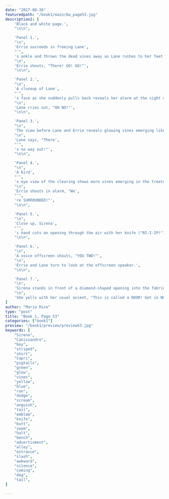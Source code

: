 ```yaml
---
date: "2017-08-26"
featuredpath: "/book1/main/bw_page53.jpg"
description2: [
    'Black and white page.',
    "\n\n",

    'Panel 1.',
    "\n",
    'Errie succeeds in freeing Lane',
    "'",
    's ankle and throws the dead vines away as Lane rushes to her feet.',
    "\n",
    'Errie shouts, "There! GO! GO!"',
    "\n\n",

    'Panel 2.',
    "\n",
    'A closeup of Lane',
    "'",
    's face as she suddenly pulls back reveals her alarm at the sight of something offscreen.',
    "\n",
    'Lane cries out, "OH NO!"',
    "\n\n",

    'Panel 3.',
    "\n",
    'The view before Lane and Errie reveals glowing vines emerging like snakes from the bushes at the entrance of the clearing.',
    "\n",
    'Lane says, "There',
    "'",
    's no way out!"',
    "\n\n",

    'Panel 4.',
    "\n",
    'A bird',
    "'",
    's eye view of the clearing shows more vines emerging in the treetops around the clearing as Errie and Lane stay put in one spot and Sirena and Canissandro continue battling the large mass of vines stretching out its limbs like a spider.',
    "\n",
    'Errie shouts in alarm, "We',
    "'",
    're SURROUNDED!"',
    "\n\n",

    'Panel 5.',
    "\n",
    'Close up, Sirena',
    "'",
    's hand cuts an opening through the air with her knife ("RI-I-IP!").',
    "\n\n",

    'Panel 6.',
    "\n",
    'A voice offscreen shouts, "YOU TWO!"',
    "\n",
    'Errie and Lane turn to look at the offscreen speaker.',
    "\n\n",

    'Panel 7.',
    "\n",
    'Sirena stands in front of a diamond-shaped opening into the fabric of space.',
    "\n",
    'She yells with her usual accent, "This is called a DOOR! Get in NOW if you want to LIVE!"',
]
author: "Maria Rice"
type: "post"
title: "Book 1, Page 53"
categories: ["book1"]
preview: "/book1/preview/preview53.jpg"
keywords: [
    "Sirena",
    "Canissandro",
    "boy",
    "striped",
    "shirt",
    "Capri",
    "pigtails",
    "green",
    "glow",
    "vines",
    "yellow",
    "blue",
    "run",
    "dodge",
    "scream",
    "anguish",
    "tail",
    "emblem",
    "knife",
    "butt",
    "zoom",
    "halt",
    "bench",
    "advertisment",
    "alley",
    "entrance",
    "slash",
    "awkward",
    "silence",
    "coming",
    "dog",
    "tail",
]

---
```

